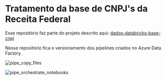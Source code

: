 # Tratamento da base de CNPJ's da Receita Federal

Esse repositório faz parte do projeto descrito aqui: [dados-databricks-base-cnpj](https://github.com/laismeuchi/dados-databricks-base-cnpj)

Nesse repositório fica o versionamento dos pipelines criados no Azure Data Factory.

![pipe_copy_files](https://github.com/user-attachments/assets/f24c2c42-eadc-43da-be2d-e3414368ad72)


![pipe_orchestrate_notebooks](https://github.com/user-attachments/assets/1bee8df4-4d78-4c1f-8aa7-31d66d04ba8e)

